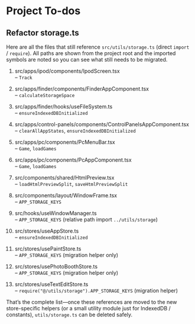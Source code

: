 # Project To-dos

## Refactor storage.ts

Here are all the files that still reference `src/utils/storage.ts` (direct `import` / `require`).  All paths are shown from the project root and the imported symbols are noted so you can see what still needs to be migrated.

1. src/apps/ipod/components/IpodScreen.tsx  
   – `Track`

2. src/apps/finder/components/FinderAppComponent.tsx  
   – `calculateStorageSpace`

3. src/apps/finder/hooks/useFileSystem.ts  
   – `ensureIndexedDBInitialized`

4. src/apps/control-panels/components/ControlPanelsAppComponent.tsx  
   – `clearAllAppStates`, `ensureIndexedDBInitialized`

5. src/apps/pc/components/PcMenuBar.tsx  
   – `Game`, `loadGames`

6. src/apps/pc/components/PcAppComponent.tsx  
   – `Game`, `loadGames`

7. src/components/shared/HtmlPreview.tsx  
   – `loadHtmlPreviewSplit`, `saveHtmlPreviewSplit`

8. src/components/layout/WindowFrame.tsx  
   – `APP_STORAGE_KEYS`

9. src/hooks/useWindowManager.ts  
   – `APP_STORAGE_KEYS`  (relative path import `../utils/storage`)

10. src/stores/useAppStore.ts  
    – `ensureIndexedDBInitialized`

11. src/stores/usePaintStore.ts  
    – `APP_STORAGE_KEYS`  (migration helper only)

12. src/stores/usePhotoBoothStore.ts  
    – `APP_STORAGE_KEYS`  (migration helper only)

13. src/stores/useTextEditStore.ts  
    – `require("@/utils/storage").APP_STORAGE_KEYS`  (migration helper)

That’s the complete list—once these references are moved to the new store-specific helpers (or a small utility module just for IndexedDB / constants), `utils/storage.ts` can be deleted safely.
